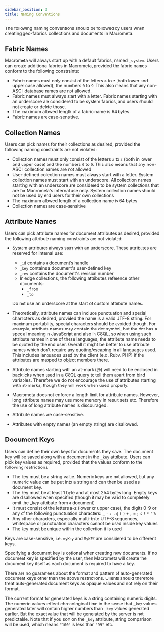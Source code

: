 ```yaml
---
sidebar_position: 3
title: Naming Conventions
---
```


The following naming conventions should be followed by users when creating geo-fabrics, collections and documents in Macrometa.

## Fabric Names

Macrometa will always start up with a default fabrics, named `_system`. Users can create additional fabrics in Macrometa, provided the fabric names conform to the following constraints:

- Fabric names must only consist of the letters `a` to `z` (both lower and upper case allowed), the numbers `0` to `9`. This also means that any non-ASCII database names are not allowed.
- Fabric names must always start with a letter. Fabric names starting with an underscore are considered to be system fabrics, and users should not create or delete those.
- The maximum allowed length of a fabric name is 64 bytes.
- Fabric names are case-sensitive.

## Collection Names

Users can pick names for their collections as desired, provided the following naming constraints are not violated:

- Collection names must only consist of the letters `a` to `z` (both in lower and upper case) and the numbers `0` to `9`. This also means that any non-ASCII collection names are not allowed
- User-defined collection names must always start with a letter. System collection names must start with an underscore. All collection names starting with an underscore are considered to be system collections that are for Macrometa's internal use only. System collection names should not be used by end users for their own collections
- The maximum allowed length of a collection name is 64 bytes
- Collection names are case-sensitive

## Attribute Names

Users can pick attribute names for document attributes as desired, provided the following attribute naming constraints are not violated:

- System attributes always start with an underscore. These attributes are reserved for internal use:
  - `_id` contains a document's handle
  - `_key` contains a document's user-defined key
  - `_rev` contains the document's revision number
  - In edge collections, the following attributes reference other documents:
    - `_from`
    - `_to`

  Do not use an underscore at the start of custom attribute names.

- Theoretically, attribute names can include punctuation and special characters as desired, provided the name is a valid UTF-8 string.  For maximum portability, special characters should be avoided though.  For example, attribute names may contain the dot symbol, but the dot has a special meaning in JavaScript and also in C8QL, so when using such attribute names in one of these languages, the attribute name needs to be quoted by the end user. Overall it might be better to use attribute names which don't require any quoting/escaping in all languages used. This includes languages used by the client (e.g. Ruby, PHP) if the attributes are mapped to object members there.

- Attribute names starting with an at-mark (_@_) will need to be enclosed in backticks when used in a C8QL query to tell them apart from bind variables. Therefore we do not encourage the use of attributes starting with at-marks, though they will work when used properly.

- Macrometa does not enforce a length limit for attribute names. However, long attribute names may use more memory in result sets etc. Therefore the use of long attribute names is discouraged.

- Attribute names are case-sensitive.

- Attributes with empty names (an empty string) are disallowed.

## Document Keys

Users can define their own keys for documents they save. The document key will be saved along with a document in the `_key` attribute. Users can pick key values as required, provided that the values conform to the following restrictions:

- The key must be a string value. Numeric keys are not allowed, but any numeric value can be put into a string and can then be used as document key.
- The key must be at least 1 byte and at most 254 bytes long. Empty keys are disallowed when specified (though it may be valid to completely omit the __key_ attribute from a document)
- It must consist of the letters a-z (lower or upper case), the digits 0-9 or any of the following punctuation characters: `_` `-` `:` `.` `@` `(` `)` `+` `,` `=` `;` `$` `!` `*` `'` `%`
- Any other characters, especially multi-byte UTF-8 sequences, whitespace or punctuation characters cannot be used inside key values
- The key must be unique within the collection it is used

Keys are case-sensitive, i.e. `myKey` and `MyKEY` are considered to be different keys.

Specifying a document key is optional when creating new documents. If no document key is specified by the user, then Macrometa will create the document key itself as each document is required to have a key.

There are no guarantees about the format and pattern of auto-generated document keys other than the above restrictions. Clients should therefore treat auto-generated document keys as opaque values and not rely on their format.

The current format for generated keys is a string containing numeric digits. The numeric values reflect chronological time in the sense that `_key` values generated later will contain higher numbers than `_key` values generated earlier. But the exact value that will be generated by the server is not predictable. Note that if you sort on the `_key` attribute, string comparison will be used, which means `"100"` is less than `"99"` etc.
